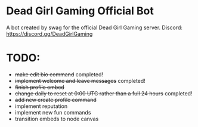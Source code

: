 # Dead Girl Gaming Official Bot
A bot created by swag for the official Dead Girl Gaming server.
Discord: https://discord.gg/DeadGirlGaming

# TODO:
* ~~make edit bio command~~ completed!
* ~~implement welcome and leave messages~~ completed!
* ~~finish profile embed~~
* ~~change daily to reset at 0:00 UTC rather than a full 24 hours~~ completed!
* ~~add new create profile command~~
* implement reputation
* implement new fun commands
* transition embeds to node canvas